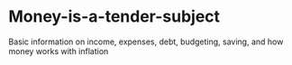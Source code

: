 # Money-is-a-tender-subject
Basic information on income, expenses, debt, budgeting, saving, and how money works with inflation
